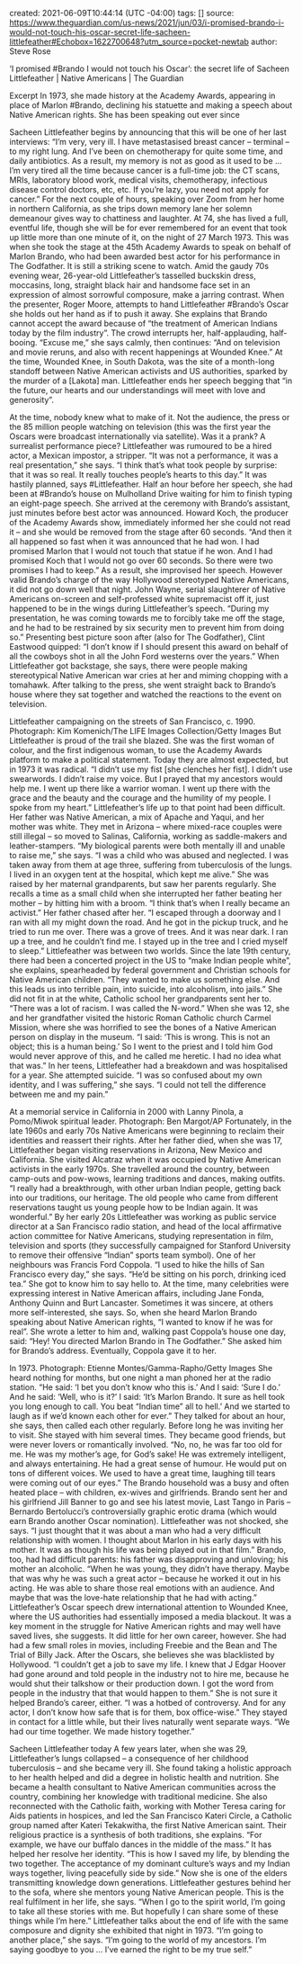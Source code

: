 
created: 2021-06-09T10:44:14 (UTC -04:00)
tags: []
source: https://www.theguardian.com/us-news/2021/jun/03/i-promised-brando-i-would-not-touch-his-oscar-secret-life-sacheen-littlefeather#Echobox=1622700648?utm_source=pocket-newtab
author: Steve Rose

‘I promised #Brando I would not touch his Oscar’: the secret life of Sacheen Littlefeather | Native Americans | The Guardian

Excerpt
In 1973, she made history at the Academy Awards, appearing in place of Marlon #Brando, declining his statuette and making a speech about Native American rights. She has been speaking out ever since


Sacheen Littlefeather begins by announcing that this will be one of her last interviews: “I’m very, very ill. I have metastasised breast cancer – terminal – to my right lung. And I’ve been on chemotherapy for quite some time, and daily antibiotics. As a result, my memory is not as good as it used to be … I’m very tired all the time because cancer is a full-time job: the CT scans, MRIs, laboratory blood work, medical visits, chemotherapy, infectious disease control doctors, etc, etc. If you’re lazy, you need not apply for cancer.”
For the next couple of hours, speaking over Zoom from her home in northern California, as she trips down memory lane her solemn demeanour gives way to chattiness and laughter. At 74, she has lived a full, eventful life, though she will be for ever remembered for an event that took up little more than one minute of it, on the night of 27 March 1973. This was when she took the stage at the 45th Academy Awards to speak on behalf of Marlon Brando, who had been awarded best actor for his performance in The Godfather. It is still a striking scene to watch. Amid the gaudy 70s evening wear, 26-year-old Littlefeather’s tasselled buckskin dress, moccasins, long, straight black hair and handsome face set in an expression of almost sorrowful composure, make a jarring contrast.
When the presenter, Roger Moore, attempts to hand Littlefeather #Brando’s Oscar she holds out her hand as if to push it away. She explains that Brando cannot accept the award because of “the treatment of American Indians today by the film industry”. The crowd interrupts her, half-applauding, half-booing. “Excuse me,” she says calmly, then continues: “And on television and movie reruns, and also with recent happenings at Wounded Knee.” At the time, Wounded Knee, in South Dakota, was the site of a month-long standoff between Native American activists and US authorities, sparked by the murder of a [Lakota] man. Littlefeather ends her speech begging that “in the future, our hearts and our understandings will meet with love and generosity”.

At the time, nobody knew what to make of it. Not the audience, the press or the 85 million people watching on television (this was the first year the Oscars were broadcast internationally via satellite). Was it a prank? A surrealist performance piece? Littlefeather was rumoured to be a hired actor, a Mexican impostor, a stripper. “It was not a performance, it was a real presentation,” she says. “I think that’s what took people by surprise: that it was so real. It really touches people’s hearts to this day.”
It was hastily planned, says #Littlefeather. Half an hour before her speech, she had been at #Brando’s house on Mulholland Drive waiting for him to finish typing an eight-page speech. She arrived at the ceremony with Brando’s assistant, just minutes before best actor was announced. Howard Koch, the producer of the Academy Awards show, immediately informed her she could not read it – and she would be removed from the stage after 60 seconds. “And then it all happened so fast when it was announced that he had won. I had promised Marlon that I would not touch that statue if he won. And I had promised Koch that I would not go over 60 seconds. So there were two promises I had to keep.” As a result, she improvised her speech.
However valid Brando’s charge of the way Hollywood stereotyped Native Americans, it did not go down well that night. John Wayne, serial slaughterer of Native Americans on-screen and self-professed white supremacist off it, just happened to be in the wings during Littlefeather’s speech. “During my presentation, he was coming towards me to forcibly take me off the stage, and he had to be restrained by six security men to prevent him from doing so.” Presenting best picture soon after (also for The Godfather), Clint Eastwood quipped: “I don’t know if I should present this award on behalf of all the cowboys shot in all the John Ford westerns over the years.” When Littlefeather got backstage, she says, there were people making stereotypical Native American war cries at her and miming chopping with a tomahawk. After talking to the press, she went straight back to Brando’s house where they sat together and watched the reactions to the event on television.

Littlefeather campaigning on the streets of San Francisco, c. 1990. Photograph: Kim Komenich/The LIFE Images Collection/Getty Images
But Littlefeather is proud of the trail she blazed. She was the first woman of colour, and the first indigenous woman, to use the Academy Awards platform to make a political statement. Today they are almost expected, but in 1973 it was radical. “I didn’t use my fist [she clenches her fist]. I didn’t use swearwords. I didn’t raise my voice. But I prayed that my ancestors would help me. I went up there like a warrior woman. I went up there with the grace and the beauty and the courage and the humility of my people. I spoke from my heart.”
Littlefeather’s life up to that point had been difficult. Her father was Native American, a mix of Apache and Yaqui, and her mother was white. They met in Arizona – where mixed-race couples were still illegal – so moved to Salinas, California, working as saddle-makers and leather-stampers. “My biological parents were both mentally ill and unable to raise me,” she says. “I was a child who was abused and neglected. I was taken away from them at age three, suffering from tuberculosis of the lungs. I lived in an oxygen tent at the hospital, which kept me alive.” She was raised by her maternal grandparents, but saw her parents regularly. She recalls a time as a small child when she interrupted her father beating her mother – by hitting him with a broom. “I think that’s when I really became an activist.” Her father chased after her. “I escaped through a doorway and I ran with all my might down the road. And he got in the pickup truck, and he tried to run me over. There was a grove of trees. And it was near dark. I ran up a tree, and he couldn’t find me. I stayed up in the tree and I cried myself to sleep.”
Littlefeather was between two worlds. Since the late 19th century, there had been a concerted project in the US to “make Indian people white”, she explains, spearheaded by federal government and Christian schools for Native American children. “They wanted to make us something else. And this leads us into terrible pain, into suicide, into alcoholism, into jails.” She did not fit in at the white, Catholic school her grandparents sent her to. “There was a lot of racism. I was called the N-word.” When she was 12, she and her grandfather visited the historic Roman Catholic church Carmel Mission, where she was horrified to see the bones of a Native American person on display in the museum. “I said: ‘This is wrong. This is not an object; this is a human being.’ So I went to the priest and I told him God would never approve of this, and he called me heretic. I had no idea what that was.” In her teens, Littlefeather had a breakdown and was hospitalised for a year. She attempted suicide. “I was so confused about my own identity, and I was suffering,” she says. “I could not tell the difference between me and my pain.”

At a memorial service in California in 2000 with Lanny Pinola, a Pomo/Miwok spiritual leader. Photograph: Ben Margot/AP
Fortunately, in the late 1960s and early 70s Native Americans were beginning to reclaim their identities and reassert their rights. After her father died, when she was 17, Littlefeather began visiting reservations in Arizona, New Mexico and California. She visited Alcatraz when it was occupied by Native American activists in the early 1970s. She travelled around the country, between camp-outs and pow-wows, learning traditions and dances, making outfits. “I really had a breakthrough, with other urban Indian people, getting back into our traditions, our heritage. The old people who came from different reservations taught us young people how to be Indian again. It was wonderful.”
By her early 20s Littlefeather was working as public service director at a San Francisco radio station, and head of the local affirmative action committee for Native Americans, studying representation in film, television and sports (they successfully campaigned for Stanford University to remove their offensive “Indian” sports team symbol). One of her neighbours was Francis Ford Coppola. “I used to hike the hills of San Francisco every day,” she says. “He’d be sitting on his porch, drinking iced tea.” She got to know him to say hello to. At the time, many celebrities were expressing interest in Native American affairs, including Jane Fonda, Anthony Quinn and Burt Lancaster. Sometimes it was sincere, at others more self-interested, she says. So, when she heard Marlon Brando speaking about Native American rights, “I wanted to know if he was for real”. She wrote a letter to him and, walking past Coppola’s house one day, said: “Hey! You directed Marlon Brando in The Godfather.” She asked him for Brando’s address. Eventually, Coppola gave it to her.

In 1973. Photograph: Etienne Montes/Gamma-Rapho/Getty Images
She heard nothing for months, but one night a man phoned her at the radio station. “He said: ‘I bet you don’t know who this is.’ And I said: ‘Sure I do.’ And he said: ‘Well, who is it?’ I said: ‘It’s Marlon Brando. It sure as hell took you long enough to call. You beat “Indian time” all to hell.’ And we started to laugh as if we’d known each other for ever.”
They talked for about an hour, she says, then called each other regularly. Before long he was inviting her to visit. She stayed with him several times. They became good friends, but were never lovers or romantically involved. “No, no, he was far too old for me. He was my mother’s age, for God’s sake! He was extremely intelligent, and always entertaining. He had a great sense of humour. He would put on tons of different voices. We used to have a great time, laughing till tears were coming out of our eyes.”
The Brando household was a busy and often heated place – with children, ex-wives and girlfriends. Brando sent her and his girlfriend Jill Banner to go and see his latest movie, Last Tango in Paris – Bernardo Bertolucci’s controversially graphic erotic drama (which would earn Brando another Oscar nomination). Littlefeather was not shocked, she says. “I just thought that it was about a man who had a very difficult relationship with women. I thought about Marlon in his early days with his mother. It was as though his life was being played out in that film.” Brando, too, had had difficult parents: his father was disapproving and unloving; his mother an alcoholic. “When he was young, they didn’t have therapy. Maybe that was why he was such a great actor – because he worked it out in his acting. He was able to share those real emotions with an audience. And maybe that was the love-hate relationship that he had with acting.”
Littlefeather’s Oscar speech drew international attention to Wounded Knee, where the US authorities had essentially imposed a media blackout. It was a key moment in the struggle for Native American rights and may well have saved lives, she suggests. It did little for her own career, however. She had had a few small roles in movies, including Freebie and the Bean and The Trial of Billy Jack. After the Oscars, she believes she was blacklisted by Hollywood. “I couldn’t get a job to save my life. I knew that J Edgar Hoover had gone around and told people in the industry not to hire me, because he would shut their talkshow or their production down. I got the word from people in the industry that that would happen to them.” She is not sure it helped Brando’s career, either. “I was a hotbed of controversy. And for any actor, I don’t know how safe that is for them, box office-wise.” They stayed in contact for a little while, but their lives naturally went separate ways. “We had our time together. We made history together.”

Sacheen Littlefeather today
A few years later, when she was 29, Littlefeather’s lungs collapsed – a consequence of her childhood tuberculosis – and she became very ill. She found taking a holistic approach to her health helped and did a degree in holistic health and nutrition. She became a health consultant to Native American communities across the country, combining her knowledge with traditional medicine. She also reconnected with the Catholic faith, working with Mother Teresa caring for Aids patients in hospices, and led the San Francisco Kateri Circle, a Catholic group named after Kateri Tekakwitha, the first Native American saint. Their religious practice is a synthesis of both traditions, she explains. “For example, we have our buffalo dances in the middle of the mass.” It has helped her resolve her identity. “This is how I saved my life, by blending the two together. The acceptance of my dominant culture’s ways and my Indian ways together, living peacefully side by side.”
Now she is one of the elders transmitting knowledge down generations. Littlefeather gestures behind her to the sofa, where she mentors young Native American people. This is the real fulfilment in her life, she says. “When I go to the spirit world, I’m going to take all these stories with me. But hopefully I can share some of these things while I’m here.” Littlefeather talks about the end of life with the same composure and dignity she exhibited that night in 1973. “I’m going to another place,” she says. “I’m going to the world of my ancestors. I’m saying goodbye to you … I’ve earned the right to be my true self.”
